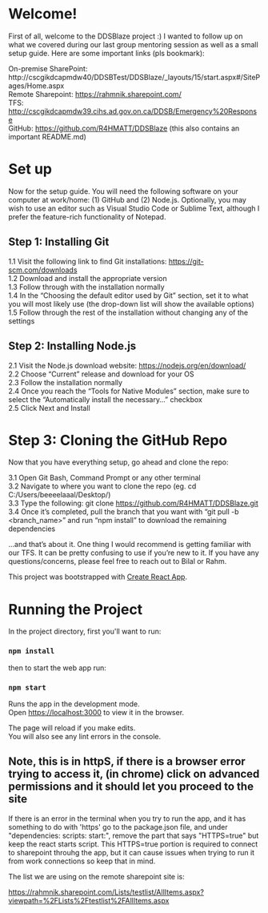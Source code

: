 # Welcome!

First of all, welcome to the DDSBlaze project :) I wanted to follow up on what we covered during our last group mentoring session as well as a small setup guide. Here are some important links (pls bookmark):

 
On-premise SharePoint: http://cscgikdcapmdw40/DDSBTest/DDSBlaze/_layouts/15/start.aspx#/SitePages/Home.aspx <br/>
Remote Sharepoint: https://rahmnik.sharepoint.com/ <br/>
TFS: http://cscgikdcapmdw39.cihs.ad.gov.on.ca/DDSB/Emergency%20Response <br/>
GitHub: https://github.com/R4HMATT/DDSBlaze (this also contains an important README.md) <br/>
 
# Set up

Now for the setup guide. You will need the following software on your computer at work/home: (1) GitHub and (2) Node.js. Optionally, you may wish to use an editor such as Visual Studio Code or Sublime Text, although I prefer the feature-rich functionality of Notepad.

## Step 1: Installing Git

1.1 Visit the following link to find Git installations: https://git-scm.com/downloads<br/>
1.2 Download and install the appropriate version<br/>
1.3 Follow through with the installation normally<br/>
1.4 In the “Choosing the default editor used by Git” section, set it to what you will most likely use (the drop-down list will show the available options)<br/>
1.5 Follow through the rest of the installation without changing any of the settings
 

## Step 2: Installing Node.js

2.1 Visit the Node.js download website: https://nodejs.org/en/download/<br/>
2.2 Choose “Current” release and download for your OS<br/>
2.3 Follow the installation normally<br/>
2.4 Once you reach the “Tools for Native Modules” section, make sure to select the “Automatically install the necessary…” checkbox<br/>
2.5 Click Next and Install
 

# Step 3: Cloning the GitHub Repo

Now that you have everything setup, go ahead and clone the repo:

3.1 Open Git Bash, Command Prompt or any other terminal<br/>
3.2 Navigate to where you want to clone the repo (eg. cd C:/Users/beeeelaaal/Desktop/)<br/>
3.3 Type the following: git clone https://github.com/R4HMATT/DDSBlaze.git<br/>
3.4 Once it’s completed, pull the branch that you want with “git pull -b <branch_name>” and run “npm install” to download the remaining dependencies<br/>
 
…and that’s about it. One thing I would recommend is getting familiar with our TFS. It can be pretty confusing to use if you’re new to it. If you have any questions/concerns, please feel free to reach out to Bilal or Rahm.

This project was bootstrapped with [Create React App](https://github.com/facebook/create-react-app).

# Running the Project

In the project directory, first you'll want to run:

### `npm install` 

then to start the web app run:

### `npm start`

Runs the app in the development mode.<br>
Open [https://localhost:3000](https://localhost:3000) to view it in the browser.

The page will reload if you make edits.<br>
You will also see any lint errors in the console.

## Note, this is in httpS, if there is a browser error trying to access it, (in chrome) click on advanced permissions and it should let you proceed to the site

If there is an error in the terminal when you try to run the app, and it has something to do with 'https' go to the package.json file, and under "dependencies: scripts: start:", remove the part that says "HTTPS=true" but keep the react starts script. This HTTPS=true portion is required to connect to sharepoint throuhg the app, but it can cause issues when trying to run it from work connections so keep that in mind.

The list we are using on the remote sharepoint site is:

https://rahmnik.sharepoint.com/Lists/testlist/AllItems.aspx?viewpath=%2FLists%2Ftestlist%2FAllItems.aspx

